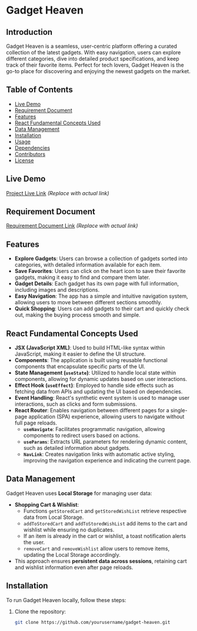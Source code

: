# Gadget Heaven

## Introduction
Gadget Heaven is a seamless, user-centric platform offering a curated collection of the latest gadgets. With easy navigation, users can explore different categories, dive into detailed product specifications, and keep track of their favorite items. Perfect for tech lovers, Gadget Heaven is the go-to place for discovering and enjoying the newest gadgets on the market.

## Table of Contents
- [Live Demo](#live-demo)
- [Requirement Document](#requirement-document)
- [Features](#features)
- [React Fundamental Concepts Used](#react-fundamental-concepts-used)
- [Data Management](#data-management)
- [Installation](#installation)
- [Usage](#usage)
- [Dependencies](#dependencies)
- [Contributors](#contributors)
- [License](#license)

## Live Demo
[Project Live Link](#) _(Replace with actual link)_

## Requirement Document
[Requirement Document Link](#) _(Replace with actual link)_

## Features
- **Explore Gadgets**: Users can browse a collection of gadgets sorted into categories, with detailed information available for each item.
- **Save Favorites**: Users can click on the heart icon to save their favorite gadgets, making it easy to find and compare them later.
- **Gadget Details**: Each gadget has its own page with full information, including images and descriptions.
- **Easy Navigation**: The app has a simple and intuitive navigation system, allowing users to move between different sections smoothly.
- **Quick Shopping**: Users can add gadgets to their cart and quickly check out, making the buying process smooth and simple.

## React Fundamental Concepts Used
- **JSX (JavaScript XML)**: Used to build HTML-like syntax within JavaScript, making it easier to define the UI structure.
- **Components**: The application is built using reusable functional components that encapsulate specific parts of the UI.
- **State Management (`useState`)**: Utilized to handle local state within components, allowing for dynamic updates based on user interactions.
- **Effect Hook (`useEffect`)**: Employed to handle side effects such as fetching data from APIs and updating the UI based on dependencies.
- **Event Handling**: React's synthetic event system is used to manage user interactions, such as clicks and form submissions.
- **React Router**: Enables navigation between different pages for a single-page application (SPA) experience, allowing users to navigate without full page reloads.
  - **`useNavigate`**: Facilitates programmatic navigation, allowing components to redirect users based on actions.
  - **`useParams`**: Extracts URL parameters for rendering dynamic content, such as detailed information about gadgets.
  - **`NavLink`**: Creates navigation links with automatic active styling, improving the navigation experience and indicating the current page.

## Data Management
Gadget Heaven uses **Local Storage** for managing user data:
- **Shopping Cart & Wishlist**: 
  - Functions `getStoredCart` and `getStoredWishList` retrieve respective data from Local Storage.
  - `addToStoredCart` and `addToStoredWishList` add items to the cart and wishlist while ensuring no duplicates.
  - If an item is already in the cart or wishlist, a toast notification alerts the user.
  - `removeCart` and `removeWishlist` allow users to remove items, updating the Local Storage accordingly.
- This approach ensures **persistent data across sessions**, retaining cart and wishlist information even after page reloads.

## Installation
To run Gadget Heaven locally, follow these steps:

1. Clone the repository:
   ```sh
   git clone https://github.com/yourusername/gadget-heaven.git
